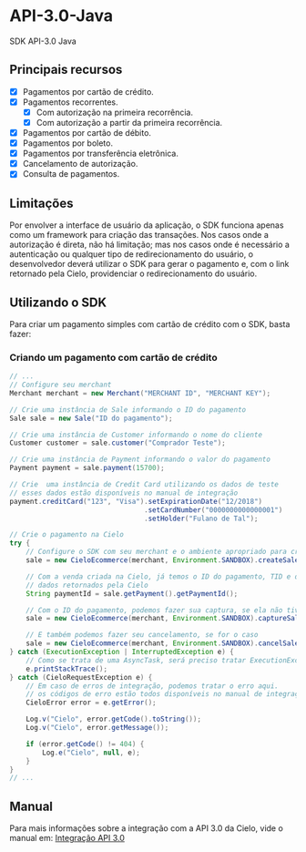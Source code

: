 # API-3.0-Java

SDK API-3.0 Java

## Principais recursos

* [x] Pagamentos por cartão de crédito.
* [x] Pagamentos recorrentes.
    * [x] Com autorização na primeira recorrência.
    * [x] Com autorização a partir da primeira recorrência.
* [x] Pagamentos por cartão de débito.
* [x] Pagamentos por boleto.
* [x] Pagamentos por transferência eletrônica.
* [x] Cancelamento de autorização.
* [x] Consulta de pagamentos.
 
## Limitações

Por envolver a interface de usuário da aplicação, o SDK funciona apenas como um framework para criação das transações. Nos casos onde a autorização é direta, não há limitação; mas nos casos onde é necessário a autenticação ou qualquer tipo de redirecionamento do usuário, o desenvolvedor deverá utilizar o SDK para gerar o pagamento e, com o link retornado pela Cielo, providenciar o redirecionamento do usuário.

## Utilizando o SDK

Para criar um pagamento simples com cartão de crédito com o SDK, basta fazer:

### Criando um pagamento com cartão de crédito

```java
// ...
// Configure seu merchant
Merchant merchant = new Merchant("MERCHANT ID", "MERCHANT KEY");

// Crie uma instância de Sale informando o ID do pagamento
Sale sale = new Sale("ID do pagamento");

// Crie uma instância de Customer informando o nome do cliente
Customer customer = sale.customer("Comprador Teste");

// Crie uma instância de Payment informando o valor do pagamento
Payment payment = sale.payment(15700);

// Crie  uma instância de Credit Card utilizando os dados de teste
// esses dados estão disponíveis no manual de integração
payment.creditCard("123", "Visa").setExpirationDate("12/2018")
                                 .setCardNumber("0000000000000001")
                                 .setHolder("Fulano de Tal");

// Crie o pagamento na Cielo
try {
    // Configure o SDK com seu merchant e o ambiente apropriado para criar a venda
    sale = new CieloEcommerce(merchant, Environment.SANDBOX).createSale(sale);

    // Com a venda criada na Cielo, já temos o ID do pagamento, TID e demais
    // dados retornados pela Cielo
    String paymentId = sale.getPayment().getPaymentId();

    // Com o ID do pagamento, podemos fazer sua captura, se ela não tiver sido capturada ainda
    sale = new CieloEcommerce(merchant, Environment.SANDBOX).captureSale(paymentId, 15700, 0);

    // E também podemos fazer seu cancelamento, se for o caso
    sale = new CieloEcommerce(merchant, Environment.SANDBOX).cancelSale(paymentId, 15700);
} catch (ExecutionException | InterruptedException e) {
    // Como se trata de uma AsyncTask, será preciso tratar ExecutionException e InterruptedException
    e.printStackTrace();
} catch (CieloRequestException e) {
    // Em caso de erros de integração, podemos tratar o erro aqui.
    // os códigos de erro estão todos disponíveis no manual de integração.
    CieloError error = e.getError();

    Log.v("Cielo", error.getCode().toString());
    Log.v("Cielo", error.getMessage());

    if (error.getCode() != 404) {
        Log.e("Cielo", null, e);
    }
}
// ...
```

## Manual

Para mais informações sobre a integração com a API 3.0 da Cielo, vide o manual em: [Integração API 3.0](https://developercielo.github.io/Webservice-3.0/)
